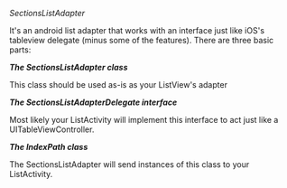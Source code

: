 *SectionsListAdapter*

It's an android list adapter that works with an interface just like iOS's tableview delegate (minus some of the features).  There are three basic parts:

***The SectionsListAdapter class***

This class should be used as-is as your ListView's adapter

***The SectionsListAdapterDelegate interface***

Most likely your ListActivity will implement this interface to act just like a UITableViewController.

***The IndexPath class***

The SectionsListAdapter will send instances of this class to your ListActivity.

